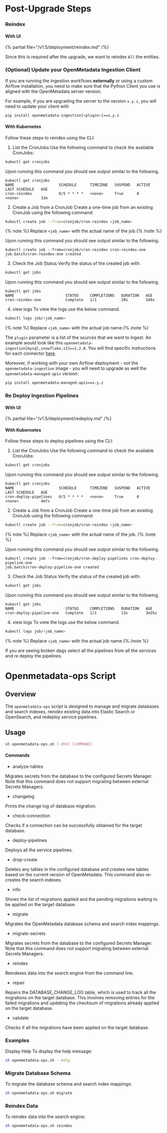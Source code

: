 # Post-Upgrade Steps

### Reindex

#### With UI

{% partial file="/v1.5/deployment/reindex.md" /%}

Since this is required after the upgrade, we want to reindex `All` the entities.

### (Optional) Update your OpenMetadata Ingestion Client

If you are running the ingestion workflows **externally** or using a custom Airflow installation, you need to make sure that the Python Client you use is aligned
with the OpenMetadata server version.

For example, if you are upgrading the server to the version `x.y.z`, you will need to update your client with

```bash
pip install openmetadata-ingestion[<plugin>]==x.y.z
```

#### With Kubernetes
Follow these steps to reindex using the CLI:

1.	List the CronJobs
Use the following command to check the available CronJobs:
```bash
kubectl get cronjobs
```
Upon running this command you should see output similar to the following.
```CommandLine
kubectl get cronjobs
NAME                    SCHEDULE      TIMEZONE   SUSPEND   ACTIVE   LAST SCHEDULE   AGE
cron-reindex            0/5 * * * *   <none>     True      0        <none>          31m
```

2.	Create a Job from a CronJob
Create a one-time job from an existing CronJob using the following command:
```bash
kubectl create job --from=cronjob/cron-reindex <job_name>
```
{% note %} Replace `<job_name>` with the actual name of the job.{% /note %}

Upon running this command you should see output similar to the following.
```CommandLine
kubectl create job --from=cronjob/cron-reindex cron-reindex-one
job.batch/cron-reindex-one created
```
3.	Check the Job Status
Verify the status of the created job with:
```bash
kubectl get jobs
```
Upon running this command you should see output similar to the following.
```CommandLine
kubectl get jobs
NAME                       STATUS     COMPLETIONS   DURATION   AGE
cron-reindex-one           Complete   1/1           20s        109s
```
4. view logs 
To view the logs use the below command.
```bash
kubectl logs job/<job_name>
```
{% note %} Replace `<job_name>` with the actual job name.{% /note %}


The `plugin` parameter is a list of the sources that we want to ingest. An example would look like this `openmetadata-ingestion[mysql,snowflake,s3]==1.2.0`.
You will find specific instructions for each connector [here](/connectors).

Moreover, if working with your own Airflow deployment - not the `openmetadata-ingestion` image - you will need to upgrade
as well the `openmetadata-managed-apis` version:

```bash
pip install openmetadata-managed-apis==x.y.z
```

### Re Deploy Ingestion Pipelines

#### With UI

{% partial file="/v1.5/deployment/redeploy.md" /%}

#### With Kubernetes

Follow these steps to deploy pipelines using the CLI:
1.	List the CronJobs
Use the following command to check the available CronJobs:
```bash
kubectl get cronjobs
```
Upon running this command you should see output similar to the following.
```commandline
kubectl get cronjobs
NAME                    SCHEDULE      TIMEZONE   SUSPEND   ACTIVE   LAST SCHEDULE   AGE
cron-deploy-pipelines   0/5 * * * *   <none>     True      0        <none>          4m7s
```
2.	Create a Job from a CronJob
Create a one-time job from an existing CronJob using the following command:
```bash
kubectl create job --from=cronjob/cron-reindex <job_name>
```
{% note %} 
Replace `<job_name>` with the actual name of the job.
{% /note %}

Upon running this command you should see output similar to the following.
```commandline
kubectl create job --from=cronjob/cron-deploy-pipelines cron-deploy-pipeline-one
job.batch/cron-deploy-pipeline-one created
```
3.	Check the Job Status
Verify the status of the created job with:
```bash
kubectl get jobs
```
Upon running this command you should see output similar to the following.
```CommandLine
kubectl get jobs
NAME                       STATUS     COMPLETIONS   DURATION   AGE
cron-deploy-pipeline-one   Complete   1/1           13s        3m35s
```
4. view logs 
To view the logs use the below command.
```bash
kubectl logs job/<job_name>
```
{% note %} Replace `<job_name>` with the actual job name.{% /note %}

If you are seeing broken dags select all the pipelines from all the services and re deploy the pipelines.

# Openmetadata-ops Script

## Overview

The `openmetadata-ops` script is designed to manage and migrate databases and search indexes, reindex existing data into Elastic Search or OpenSearch, and redeploy service pipelines.

## Usage

``` bash
sh openmetadata-ops.sh [-dhV] [COMMAND]
```

#### Commands
* analyze-tables 

Migrates secrets from the database to the configured Secrets Manager. Note that this command does not support migrating between external Secrets Managers.

* changelog

Prints the change log of database migration.

* check-connection

Checks if a connection can be successfully obtained for the target database.

* deploy-pipelines

Deploys all the service pipelines.

* drop-create

Deletes any tables in the configured database and creates new tables based on the current version of OpenMetadata. This command also re-creates the search indexes.

* info

Shows the list of migrations applied and the pending migrations waiting to be applied on the target database.

* migrate

Migrates the OpenMetadata database schema and search index mappings.

* migrate-secrets

Migrates secrets from the database to the configured Secrets Manager. Note that this command does not support migrating between external Secrets Managers.

* reindex

Reindexes data into the search engine from the command line.

* repair

Repairs the DATABASE_CHANGE_LOG table, which is used to track all the migrations on the target database. This involves removing entries for the failed migrations and updating the checksum of migrations already applied on the target database.

* validate

Checks if all the migrations have been applied on the target database.

### Examples

Display Help To display the help message:

```bash
sh openmetadata-ops.sh --help
```

### Migrate Database Schema

To migrate the database schema and search index mappings:
```bash
sh openmetadata-ops.sh migrate
```

### Reindex Data

To reindex data into the search engine:
```bash
sh openmetadata-ops.sh reindex
```
